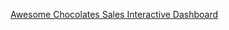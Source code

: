[Awesome Chocolates Sales Interactive Dashboard](https://www.credly.com/badges/a9f97fc5-3f9f-461d-99f1-31644530c57a/public_url)


